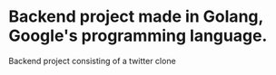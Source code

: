 # Backend project made in Golang, Google's programming language.
Backend project consisting of a twitter clone
